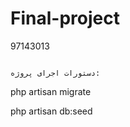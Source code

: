 # Final-project
97143013

                                                                                                                                            دستورات اجرای پروژه:

php artisan migrate


php artisan db:seed
